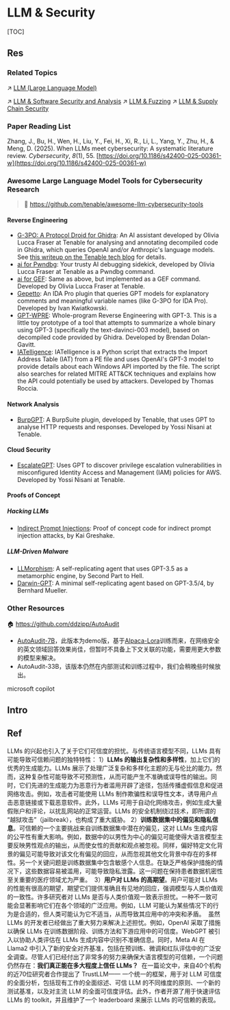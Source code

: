 # LLM & Security

[TOC]



## Res
### Related Topics
↗ [LLM (Large Language Model)](../../../🧠%20Computing%20Methodologies/👽%20Artificial%20Intelligence/Natural%20Language%20Processing%20(NLP)/🦑%20LLM%20(Large%20Language%20Model)/LLM%20(Large%20Language%20Model).md)

↗ [LLM & Software Security and Analysis](../../../Academics%20🎓%20(In%20CS)/🗒️%20My%20Academic%20Projects%20Workspace/LLM%20&%20Software%20Security%20and%20Analysis/LLM%20&%20Software%20Security%20and%20Analysis.md)
↗ [LLM & Fuzzing](../../../Academics%20🎓%20(In%20CS)/🗒️%20My%20Academic%20Projects%20Workspace/LLM%20&%20Software%20Security%20and%20Analysis/LLM%20&%20Fuzzing.md)
↗ [LLM & Supply Chain Security](../../../Academics%20🎓%20(In%20CS)/🗒️%20My%20Academic%20Projects%20Workspace/LLM%20&%20Software%20Security%20and%20Analysis/LLM%20&%20Supply%20Chain%20Security.md)


### Paper Reading List
Zhang, J., Bu, H., Wen, H., Liu, Y., Fei, H., Xi, R., Li, L., Yang, Y., Zhu, H., & Meng, D. (2025). When LLMs meet cybersecurity: A systematic literature review. _Cybersecurity_, _8_(1), 55. [https://doi.org/10.1186/s42400-025-00361-w](https://doi.org/10.1186/s42400-025-00361-w)


### Awesome Large Language Model Tools for Cybersecurity Research
> 🔗 https://github.com/tenable/awesome-llm-cybersecurity-tools
#### Reverse Engineering
- [G-3PO: A Protocol Droid for Ghidra](https://github.com/tenable/ghidra_tools/tree/main/g3po): An AI assistant developed by Olivia Lucca Fraser at Tenable for analysing and annotating decompiled code in Ghidra, which queries OpenAI and/or Anthropic's language models. See [this writeup on the Tenable tech blog](https://medium.com/tenable-techblog/g-3po-a-protocol-droid-for-ghidra-4b46fa72f1ff) for details.
- [ai for Pwndbg](https://github.com/tenable/pwndbg/blob/dev/pwndbg/commands/ai.py): Your trusty AI debugging sidekick, developed by Olivia Lucca Fraser at Tenable as a Pwndbg command.
- [ai for GEF](https://github.com/tenable/gef-extras): Same as above, but implemented as a GEF command. Developed by Olivia Lucca Fraser at Tenable.
- [Gepetto](https://github.com/JusticeRage/Gepetto): An IDA Pro plugin that queries GPT models for explanatory comments and meaningful variable names (like G-3PO for IDA Pro). Developed by Ivan Kwiatkowski.
- [GPT-WPRE](https://github.com/moyix/gpt-wpre): Whole-program Reverse Engineering with GPT-3. This is a little toy prototype of a tool that attempts to summarize a whole binary using GPT-3 (specifically the text-davinci-003 model), based on decompiled code provided by Ghidra. Developed by Brendan Dolan-Gavitt.
- [IATelligence](https://github.com/fr0gger/IATelligence): IATelligence is a Python script that extracts the Import Address Table (IAT) from a PE file and uses OpenAI's GPT-3 model to provide details about each Windows API imported by the file. The script also searches for related MITRE ATT&CK techniques and explains how the API could potentially be used by attackers. Developed by Thomas Roccia.
#### Network Analysis
- [BurpGPT](https://github.com/Tenable/BurpGPT): A BurpSuite plugin, developed by Tenable, that uses GPT to analyse HTTP requests and responses. Developed by Yossi Nisani at Tenable.
#### Cloud Security
- [EscalateGPT](https://github.com/Tenable/EscalateGPT): Uses GPT to discover privilege escalation vulnerabilities in misconfigured Identity Access and Management (IAM) policies for AWS. Developed by Yossi Nisani at Tenable.
#### Proofs of Concept
##### Hacking LLMs
- [Indirect Prompt Injections](https://github.com/greshake/llm-security): Proof of concept code for indirect prompt injection attacks, by Kai Greshake.
##### LLM-Driven Malware
- [LLMorphism](https://github.com/SPTHvx/SPTH/tree/master/viruses/files/LLMorphism): A self-replicating agent that uses GPT-3.5 as a metamorphic engine, by Second Part to Hell.
- [Darwin-GPT](https://github.com/muellerberndt/darwin-gpt): A minimal self-replicating agent based on GPT-3.5/4, by Bernhard Mueller.


### Other Resources
🏠 https://github.com/ddzipp/AutoAudit
- [AutoAudit-7B](https://github.com/ddzipp/AutoAudit/blob/main)，此版本为demo版，基于[Alpaca-Lora](https://github.com/tloen/alpaca-lora)训练而来，在网络安全的英文领域回答效果尚佳，但暂时不具备上下文关联的功能，需要用更大参数的模型来解决。
- AutoAudit-33B，该版本仍然在内部测试和训练过程中，我们会稍晚些时候放出。

microsoft copilot



## Intro



## Ref
[大语言模型的可信之路：TrustLLM全面揭秘]: https://mp.weixin.qq.com/s/iah6Wz0VsMsJx_wCtgirBw
LLMs 的兴起也引入了关于它们可信度的担忧。与传统语言模型不同，LLMs 具有可能导致可信赖问题的独特特性：
1）**LLMs 的输出复杂性和多样性**，加上它们的优秀的生成能力。LLMs 展示了处理广泛复杂和多样化主题的无与伦比的能力。然而，这种复杂性可能导致不可预测性，从而可能产生不准确或误导性的输出。同时，它们先进的生成能力为恶意行为者滥用开辟了途径，包括传播虚假信息和促进网络攻击。例如，攻击者可能使用 LLMs 制作欺骗性和误导性文本，诱导用户点击恶意链接或下载恶意软件。此外，LLMs 可用于自动化网络攻击，例如生成大量假账户和评论，以扰乱网站的正常运营。LLMs 的安全机制绕过技术，即所谓的 “越狱攻击”（jailbreak），也构成了重大威胁。
2）**训练数据集中的偏见和隐私信息**。可信赖的一个主要挑战来自训练数据集中潜在的偏见，这对 LLMs 生成内容的公平性有重大影响。例如，数据中的以男性为中⼼的偏见可能使得大语言模型主要反映男性观点的输出，从而使女性的贡献和观点被忽视。同样，偏好特定文化背景的偏见可能导致对该文化有偏见的回应，从而忽视其他文化背景中存在的多样性。另一个关键问题是训练数据集中包含敏感个⼈信息。在缺乏严格保护措施的情况下，这些数据容易被滥用，可能导致隐私泄露。这一问题在保持患者数据机密性至关重要的医疗领域尤为严重。 
3）**用户对 LLMs 的高期望**。用户可能对 LLMs 的性能有很高的期望，期望它们提供准确且有见地的回应，强调模型与⼈类价值观的一致性。许多研究者对 LLMs 是否与⼈类价值观一致表示担忧。一种不一致可能会显著影响它们在各个领域的广泛应用。例如，LLM 可能认为某些情况下的行为是合适的，但⼈类可能认为它不适当，从而导致其应用中的冲突和矛盾。 
虽然 LLMs 的开发者已经做出了重大努力来解决上述担忧。例如，OpenAI 采取了措施以确保 LLMs 在训练数据阶段、训练方法和下游应用中的可信度。WebGPT 被引⼊以协助⼈类评估在 LLMs 生成内容中识别不准确信息。同时，Meta AI 在 Llama2 中引⼊了新的安全对齐基准，包括在预训练、微调和红队评估中的广泛安全调查。尽管⼈们已经付出了非常多的努力来确保大语言模型的可信赖，一个问题仍然存在：**我们真正能在多大程度上信任 LLMs？** 
在一篇论文中，来自40个机构的近70位研究者合作提出了 TrustLLM—— 一个统一的框架，用于对 LLM 可信度的全面分析，包括现有工作的全面综述、可信 LLM 的不同维度的原则、一个新的测试基准，以及对主流 LLM 的全面可信度评估。此外，作者开源了用于快速评估 LLMs 的 toolkit，并且维护了一个 leaderboard 来展示 LLMs 的可信赖的表现。

[What is Microsoft Security Copilot?]: https://learn.microsoft.com/en-us/security-copilot/microsoft-security-copilot
